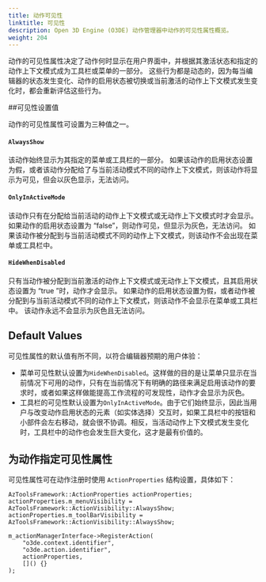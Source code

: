 ```yaml
---
title: 动作可见性
linktitle: 可见性
description: Open 3D Engine (O3DE) 动作管理器中动作的可见性属性概览。
weight: 204
---
```


动作的可见性属性决定了动作何时显示在用户界面中，并根据其激活状态和指定的动作上下文模式成为工具栏或菜单的一部分。
这些行为都是动态的，因为每当编辑器的状态发生变化、动作的启用状态被切换或当前激活的动作上下文模式发生变化时，都会重新评估这些行为。


##可见性设置值

动作的可见性属性可设置为三种值之一。


#### `AlwaysShow`

该动作始终显示为其指定的菜单或工具栏的一部分。
如果该动作的启用状态设置为假，或者该动作分配给了与当前活动模式不同的动作上下文模式，则该动作将显示为可见，但会以灰色显示，无法访问。


#### `OnlyInActiveMode`

该动作只有在分配给当前活动的动作上下文模式或无动作上下文模式时才会显示。
如果动作的启用状态设置为 “false”，则动作可见，但显示为灰色，无法访问。
如果该动作被分配到与当前活动模式不同的动作上下文模式，则该动作不会出现在菜单或工具栏中。


#### `HideWhenDisabled`

只有当动作被分配到当前激活的动作上下文模式或无动作上下文模式，且其启用状态设置为 “true ”时，动作才会显示。
如果动作的启用状态设置为假，或者动作被分配到与当前活动模式不同的动作上下文模式，则该动作不会显示在菜单或工具栏中。
该动作永远不会显示为灰色且无法访问。


## Default Values

可见性属性的默认值有所不同，以符合编辑器预期的用户体验：

- 菜单可见性默认设置为`HideWhenDisabled`。这样做的目的是让菜单只显示在当前情况下可用的动作，只有在当前情况下有明确的路径来满足启用该动作的要求时，或者如果这样做能提高工作流程的可发现性，动作才会显示为灰色。
- 工具栏的可见性默认设置为`OnlyInActiveMode`。由于它们始终显示，因此当用户与改变动作启用状态的元素（如实体选择）交互时，如果工具栏中的按钮和小部件会左右移动，就会很不协调。相反，当活动动作上下文模式发生变化时，工具栏中的动作也会发生巨大变化，这才是最有价值的。


## 为动作指定可见性属性

可见性属性可在动作注册时使用 `ActionProperties` 结构设置，具体如下：

```
AzToolsFramework::ActionProperties actionProperties;
actionProperties.m_menuVisibility = AzToolsFramework::ActionVisibility::AlwaysShow;
actionProperties.m_toolBarVisibility = AzToolsFramework::ActionVisibility::AlwaysShow;

m_actionManagerInterface->RegisterAction(
    "o3de.context.identifier",
    "o3de.action.identifier",
    actionProperties,
    []() {}
);
```
